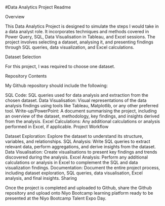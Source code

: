 #Data Analytics Project Readme

Overview

This Data Analytics Project is designed to simulate the steps I would take in a data analyst role. It incorporates techniques and methods covered in Power Query, SQL, Data Visualisation in Tableau, and Excel sessions. The project involves selecting a dataset, analysing it, and presenting findings through SQL queries, data visualization, and Excel calculations.

Dataset Selection

For this project, I was required to choose one dataset.

Repository Contents

My Github repository should include the following:

SQL Code: SQL queries used for data analysis and extraction from the chosen dataset.
Data Visualisation: Visual representations of the data analysis findings using tools like Tableau, Matplotlib, or any other preferred tool.
Write-up/PowerPoint: A document summarising the project, including an overview of the dataset, methodology, key findings, and insights derived from the analysis.
Excel Calculations: Any additional calculations or analysis performed in Excel, if applicable.
Project Workflow

Dataset Exploration: Explore the dataset to understand its structure, variables, and relationships.
SQL Analysis: Write SQL queries to extract relevant data, perform aggregations, and derive insights from the dataset.
Data Visualisation: Create visualisations to present key findings and trends discovered during the analysis.
Excel Analysis: Perform any additional calculations or analysis in Excel to complement the SQL and data visualization findings.
Documentation: Document the entire project process, including dataset exploration, SQL queries, data visualisation, Excel analysis, and final insights.
Sharing

Once the project is completed and uploaded to Github, share the Github repository and upload onto Niyo Bootcamp learning platform ready to be presented at the Niyo Bootcamp Talent Expo Day.
